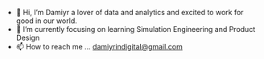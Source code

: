 - 👋 Hi, I’m Damiyr a lover of data and analytics and excited to work for good in our world.
- 🌱 I’m currently focusing on learning Simulation Engineering and Product Design
- 📫 How to reach me ... damiyrindigital@gmail.com

<!---
damidre/damidre is a ✨ special ✨ repository because its `README.md` (this file) appears on your GitHub profile.
You can click the Preview link to take a look at your changes.
--->

